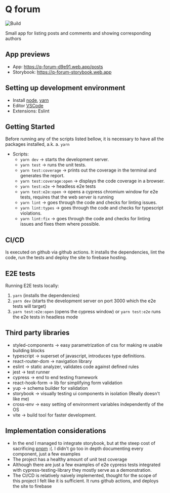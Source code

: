 # Q forum

![Build](https://github.com/Anno008/q-forum/actions/workflows/main.yml/badge.svg)

Small app for listing posts and comments and showing corresponding authors

## App previews
* App: https://q-forum-d9e91.web.app/posts
* Storybook: https://q-forum-storybook.web.app

## Setting up development environment
* Install [node](https://nodejs.org/en/), [yarn](https://yarnpkg.com/)
* Editor [VSCode](https://code.visualstudio.com/)
* Extensions: Eslint

## Getting Started
Before running any of the scripts listed bellow, it is necessary to have all the packages installed, a.k.
a. `yarn`

* Scripts:
  * `yarn dev` -> starts the development server.
  * `yarn test` -> runs the unit tests.
  * `yarn test:coverage` -> prints out the coverage in the terminal and generates the report.
  * `yarn test:coverage:open` -> displays the code coverage in a browser.
  * `yarn test:e2e` -> headless e2e tests
  * `yarn test:e2e:open` -> opens a cypress chromium window for e2e tests, requires that the web server is running
  * `yarn lint` -> goes through the code and checks for linting issues.
  * `yarn lint:types` -> goes through the code and checks for typescript violations.
  * `yarn lint:fix` -> goes through the code and checks for linting issues and fixes them where possible.

## CI/CD
Is executed on github via github actions. It installs the dependencies, lint the code, run the tests and deploy the site to firebase hosting.

## E2E tests
Running E2E tests locally:
1. `yarn` (installs the dependencies)
2. `yarn dev` (starts the development server on port 3000 which the e2e tests will target)
3. `yarn test:e2e:open` (opens the cypress window) or `yarn test:e2e` runs the e2e tests in headless mode

## Third party libraries
* styled-components -> easy parametrization of css for making re usable building blocks
* typescript -> superset of javascript, introduces type definitions.
* react-router-dom -> navigation library
* eslint -> static analyzer, validates code against defined rules
* jest -> test runner
* cypress -> end to end testing framework 
* react-hook-form -> lib for simplifying form validation
* yup -> schema builder for validation
* storybook -> visually testing ui components in isolation (Really doesn't like me)
* cross-env -> easy setting of environment variables independently of the OS
* vite -> build tool for faster development.

## Implementation considerations
* In the end I managed to integrate storybook, but at the steep cost of sacrificing [pnpm](https://pnpm.io/) :(. I didn't go too in depth documenting every component, just a few examples
* The project has a healthy amount of unit test coverage
* Although there are just a few examples of e2e cypress tests integrated with cypress-testing-library they mostly serve as a demonstration.
* The CI/CD is relatively naively implemented, thought for the scope of this project I felt like it is sufficient. It runs github actions, and deploys the site to firebase 
